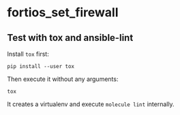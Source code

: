 fortios_set_firewall
=========

Test with tox and ansible-lint
----------------

Install `tox` first:

    pip install --user tox

Then execute it without any arguments:

    tox

It creates a virtualenv and execute `molecule lint` internally.
